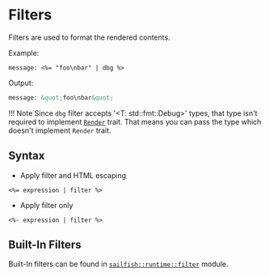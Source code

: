 # Filters

Filters are used to format the rendered contents.

Example:

```ejs
message: <%= "foo\nbar" | dbg %>
```

Output:

```html
message: &quot;foo\nbar&quot;
```

!!! Note
    Since `dbg` filter accepts '<T: std::fmt::Debug>' types, that type isn't required to implement [`Render`](https://docs.rs/sailfish/latest/sailfish/runtime/trait.Render.html) trait. That means you can pass the type which doesn't implement `Render` trait.


## Syntax

- Apply filter and HTML escaping

```ejs
<%= expression | filter %>
```

- Apply filter only

```ejs
<%- expression | filter %>
```

## Built-In Filters

Built-In filters can be found in [`sailfish::runtime::filter`](https://docs.rs/sailfish/latest/sailfish/runtime/filter/index.html) module.

